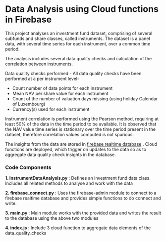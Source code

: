 # Data Analysis using Cloud functions in Firebase

This project analyses an investment fund dataset, comprising of several subfunds and share classes, called instruments.
The dataset is a panel data, with several time series for each instrument, over a common time period.
 
The analysis includes several data quality checks and calculation of the correlation between instruments.

Data quality checks performed -
All data quality checks have been performed at a per instrument level-
* Count number of data points for each instrument
* Mean NAV per share value for each instrument
* Count of the number of valuation days missing (using holiday Calendar of Luxembourg)
* Currency(s) used for each instrument 

Instrument correlation is performed using the Pearson method, requiring at least 50% of the data in the time period to be available.
It is observed that the NAV value time series is stationary over the time period present in the dataset, therefore correlation values 
computed is not spurious.

The insights from the data are stored in [firebase realtime database](https://ngt-cloud-func.firebaseio.com/) . Cloud functions are deployed, which trigger on updates 
to the data so as to aggregate data quality check insights in the database. 
 
### Code Components

**1. InstrumentDataAnalysis.py** :
Defines an investment fund data class. Includes all related methods to analyse and work with the data

**2. firebase_connect.py** :
Uses the firebase-admin module to connect to a firebase realtime database and provides simple functions to do connect and write.

**3. main.py** :
Main module works with the provided data and writes the result to the database using the above two modules

**4. index.js** :
Include 3 cloud function to aggregate data elements of the data_quality_checks 
